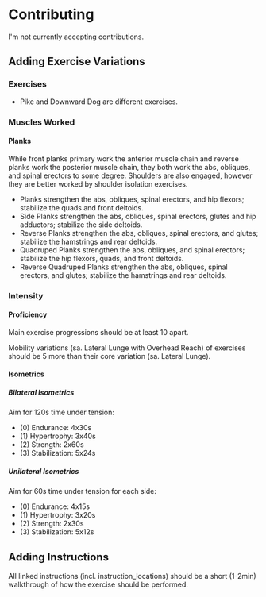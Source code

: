 # Contributing

I'm not currently accepting contributions.


## Adding Exercise Variations

### Exercises

- Pike and Downward Dog are different exercises.


### Muscles Worked

#### Planks

While front planks primary work the anterior muscle chain and reverse planks work the posterior muscle chain, 
they both work the abs, obliques, and spinal erectors to some degree. 
Shoulders are also engaged, however they are better worked by shoulder isolation exercises.

- Planks strengthen the abs, obliques, spinal erectors, and hip flexors; stabilize the quads and front deltoids.
- Side Planks strengthen the abs, obliques, spinal erectors, glutes and hip adductors; stabilize the side deltoids.
- Reverse Planks strengthen the abs, obliques, spinal erectors, and glutes; stabilize the hamstrings and rear deltoids.
- Quadruped Planks strengthen the abs, obliques, and spinal erectors; stabilize the hip flexors, quads, and front deltoids.
- Reverse Quadruped Planks strengthen the abs, obliques, spinal erectors, and glutes; stabilize the hamstrings and rear deltoids.


### Intensity

#### Proficiency

Main exercise progressions should be at least 10 apart. 

Mobility variations (sa. Lateral Lunge with Overhead Reach) of exercises should be 5 more than their core variation (sa. Lateral Lunge).

#### Isometrics


##### Bilateral Isometrics

Aim for 120s time under tension:

- (0) Endurance: 4x30s
- (1) Hypertrophy: 3x40s
- (2) Strength: 2x60s
- (3) Stabilization: 5x24s 

##### Unilateral Isometrics

Aim for 60s time under tension for each side:

- (0) Endurance: 4x15s
- (1) Hypertrophy: 3x20s
- (2) Strength: 2x30s
- (3) Stabilization: 5x12s


## Adding Instructions

All linked instructions (incl. instruction_locations) should be a short (1-2min) walkthrough of how the exercise should be performed.